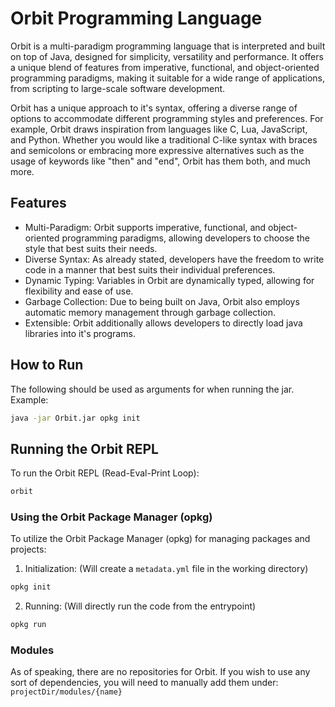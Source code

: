 # Orbit Programming Language
Orbit is a multi-paradigm programming language that is interpreted and built on top of Java, designed for simplicity, versatility and performance. It offers a unique blend of features from imperative, functional, and object-oriented programming paradigms, making it suitable for a wide range of applications, from scripting to large-scale software development.

Orbit has a unique approach to it's syntax, offering a diverse range of options to accommodate different programming styles and preferences. For example, Orbit draws inspiration from languages like C, Lua, JavaScript, and Python. Whether you would like a traditional C-like syntax with braces and semicolons or embracing more expressive alternatives such as the usage of keywords like "then" and "end", Orbit has them both, and much more.

## Features
- Multi-Paradigm: Orbit supports imperative, functional, and object-oriented programming paradigms, allowing developers to choose the style that best suits their needs.
- Diverse Syntax: As already stated, developers have the freedom to write code in a manner that best suits their individual preferences.
- Dynamic Typing: Variables in Orbit are dynamically typed, allowing for flexibility and ease of use.
- Garbage Collection: Due to being built on Java, Orbit also employs automatic memory management through garbage collection.
- Extensible: Orbit additionally allows developers to directly load java libraries into it's programs.

## How to Run
The following should be used as arguments for when running the jar.
Example:
```sh
java -jar Orbit.jar opkg init
```

## Running the Orbit REPL
To run the Orbit REPL (Read-Eval-Print Loop):
```sh
orbit
```

### Using the Orbit Package Manager (opkg)
To utilize the Orbit Package Manager (opkg) for managing packages and projects:
1. Initialization: (Will create a `metadata.yml` file in the working directory)
```sh
opkg init
```
2. Running: (Will directly run the code from the entrypoint)
```sh
opkg run
```

### Modules
As of speaking, there are no repositories for Orbit. If you wish to use any sort of dependencies, you will need to manually add them under: `projectDir/modules/{name}`
